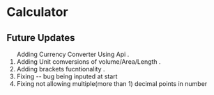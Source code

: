# Calculator
<h2>Future Updates</h2>
<ol>
  <l1> Adding Currency Converter Using Api .</l1>
  <li> Adding Unit comversions of volume/Area/Length .</li>
  <li> Adding brackets fucntionality .</li>
  <li> Fixing -- bug being inputed at start</li>
  <li> Fixing not allowing multiple(more than 1) decimal points in number</li>
</ol>
